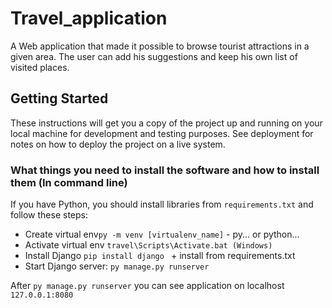 # Travel_application

A Web application that made it possible to browse tourist attractions in a given area. The user can add his suggestions and keep his own list of visited places.

## Getting Started

These instructions will get you a copy of the project up and running on your local machine for development and testing purposes. See deployment for notes on how to deploy the project on a live system.

### What things you need to install the software and how to install them (In command line)
If you have Python, you should install libraries from ```requirements.txt``` and follow these steps:

* Create virtual env``` py -m venv [virtualenv_name] ``` - py... or python...
* Activate virtual env ```travel\Scripts\Activate.bat (Windows)``` 
* Install Django ```pip install django ``` + install from requirements.txt
* Start Django server:  ```py manage.py runserver ```

After ```py manage.py runserver``` you can see application on localhost ```127.0.0.1:8080 ``` 

